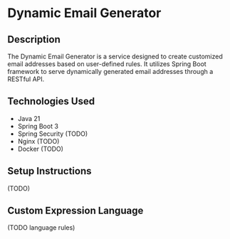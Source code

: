 # Dynamic Email Generator

## Description
The Dynamic Email Generator is a service designed to create customized email addresses based on user-defined rules. It utilizes Spring Boot framework to serve dynamically generated email addresses through a RESTful API.

## Technologies Used
- Java 21
- Spring Boot 3
- Spring Security (TODO)
- Nginx (TODO)
- Docker (TODO)

## Setup Instructions
(TODO)

## Custom Expression Language
(TODO language rules)